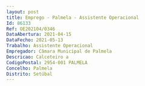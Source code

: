 ```yaml
--- 
layout: post
title: Emprego - Palmela - Assistente Operacional
Id: 86133
Ref: OE202104/0346
DataAbertura: 2021-04-15
DataFecho: 2021-05-13
Trabalho: Assistente Operacional
Empregador: Câmara Municipal de Palmela
Descricao: Calceteiro a
CodigoPostal: 2954-001 PALMELA
Concelho: Palmela
Distrito: Setúbal
--- 
```

